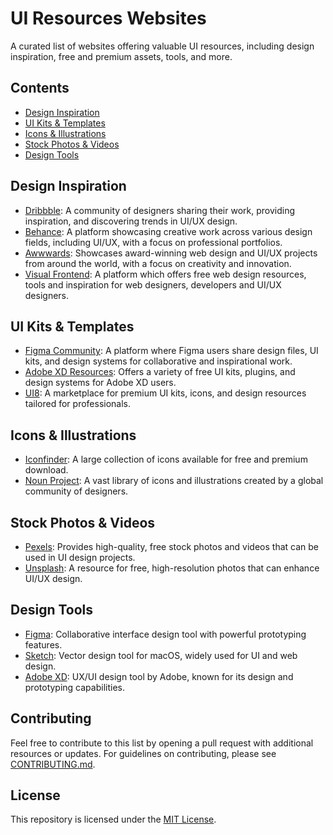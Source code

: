 # UI Resources Websites

A curated list of websites offering valuable UI resources, including design inspiration, free and premium assets, tools, and more.

## Contents

- [Design Inspiration](#design-inspiration)
- [UI Kits & Templates](#ui-kits--templates)
- [Icons & Illustrations](#icons--illustrations)
- [Stock Photos & Videos](#stock-photos--videos)
- [Design Tools](#design-tools)

## Design Inspiration

- [Dribbble](https://dribbble.com): A community of designers sharing their work, providing inspiration, and discovering trends in UI/UX design.
- [Behance](https://www.behance.net): A platform showcasing creative work across various design fields, including UI/UX, with a focus on professional portfolios.
- [Awwwards](https://www.awwwards.com): Showcases award-winning web design and UI/UX projects from around the world, with a focus on creativity and innovation.
- [Visual Frontend](https://visualfrontend.com/): A platform which offers free web design resources, tools and inspiration for web designers, developers and UI/UX designers.

## UI Kits & Templates

- [Figma Community](https://figma.com/community): A platform where Figma users share design files, UI kits, and design systems for collaborative and inspirational work.
- [Adobe XD Resources](https://www.adobe.com/products/xd/resources.html): Offers a variety of free UI kits, plugins, and design systems for Adobe XD users.
- [UI8](https://ui8.net): A marketplace for premium UI kits, icons, and design resources tailored for professionals.

## Icons & Illustrations

- [Iconfinder](https://www.iconfinder.com): A large collection of icons available for free and premium download.
- [Noun Project](https://thenounproject.com): A vast library of icons and illustrations created by a global community of designers.

## Stock Photos & Videos

- [Pexels](https://www.pexels.com): Provides high-quality, free stock photos and videos that can be used in UI design projects.
- [Unsplash](https://unsplash.com): A resource for free, high-resolution photos that can enhance UI/UX design.

## Design Tools

- [Figma](https://www.figma.com): Collaborative interface design tool with powerful prototyping features.
- [Sketch](https://www.sketch.com): Vector design tool for macOS, widely used for UI and web design.
- [Adobe XD](https://www.adobe.com/products/xd.html): UX/UI design tool by Adobe, known for its design and prototyping capabilities.

## Contributing

Feel free to contribute to this list by opening a pull request with additional resources or updates. For guidelines on contributing, please see [CONTRIBUTING.md](CONTRIBUTING.md).

## License

This repository is licensed under the [MIT License](LICENSE).
